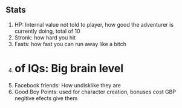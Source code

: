 ## Stats
1. HP: Internal value not told to player, how good the adventurer is currently doing, total of 10
2. Stronk: how hard you hit
3. Fasts: how fast you can run away like a bitch
4. # of IQs: Big brain level
5. Facebook friends: How undisklike they are
6. Good Boy Points: used for character creation, bonuses cost GBP negitive efects give them
